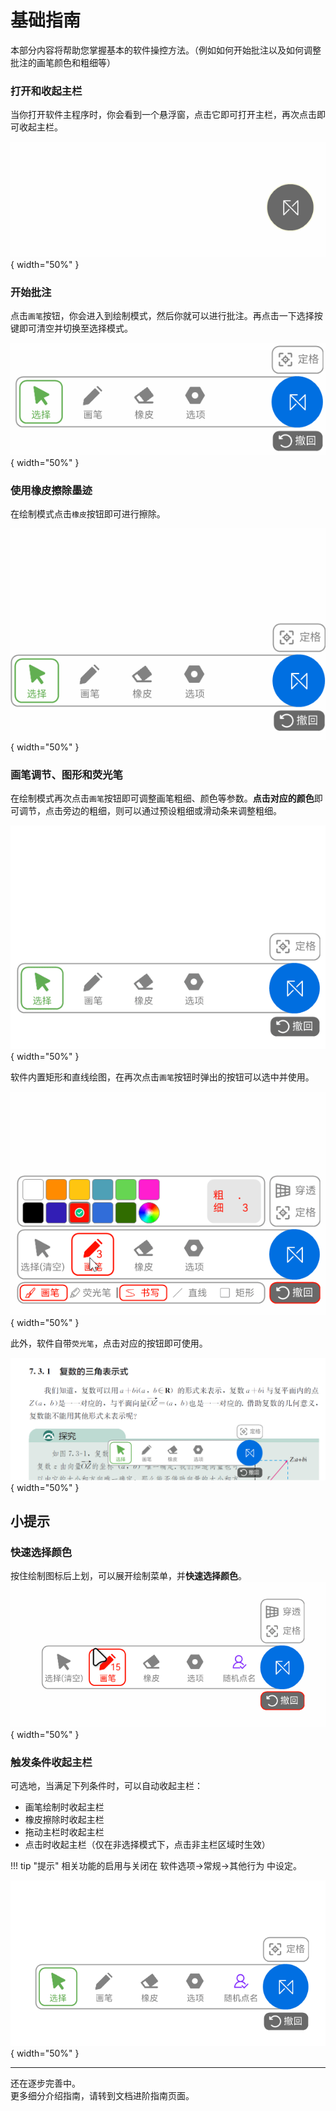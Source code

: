 # 基础指南

本部分内容将帮助您掌握基本的软件操控方法。（例如如何开始批注以及如何调整批注的画笔颜色和粗细等）  

### 打开和收起主栏
当你打开软件主程序时，你会看到一个悬浮窗，点击它即可打开主栏，再次点击即可收起主栏。  

![打开和收起主栏](basic-guide/s1-1.gif){ width="50%" }  

### 开始批注
点击```画笔```按钮，你会进入到绘制模式，然后你就可以进行批注。再点击一下选择按键即可清空并切换至选择模式。  

![批注](basic-guide/s1-2.gif){ width="50%" }

### 使用橡皮擦除墨迹
在绘制模式点击```橡皮```按钮即可进行擦除。  

![橡皮](basic-guide/s1-3.gif){ width="50%" }

### 画笔调节、图形和荧光笔
在绘制模式再次点击```画笔```按钮即可调整画笔粗细、颜色等参数。**点击对应的颜色**即可调节，点击旁边的粗细，则可以通过预设粗细或滑动条来调整粗细。  

![画笔调节](basic-guide/s1-4.gif){ width="50%" }

软件内置矩形和直线绘图，在再次点击```画笔```按钮时弹出的按钮可以选中并使用。  

![图形](basic-guide/s1-5.gif){ width="50%" }

此外，软件自带```荧光笔```，点击对应的按钮即可使用。  

![荧光笔](basic-guide/s1-6.gif){ width="50%" }

## 小提示

### 快速选择颜色
按住绘制图标后上划，可以展开绘制菜单，并**快速选择颜色**。  
![](basic-guide/s2-1.gif){ width="50%" }

### 触发条件收起主栏
可选地，当满足下列条件时，可以自动收起主栏：
- 画笔绘制时收起主栏
- 橡皮擦除时收起主栏
- 拖动主栏时收起主栏
- 点击时收起主栏（仅在非选择模式下，点击非主栏区域时生效）

!!! tip "提示"
    相关功能的启用与关闭在 软件选项->常规->其他行为 中设定。

![](basic-guide/s2-2.gif){ width="50%" }

---

还在逐步完善中。  
更多细分介绍指南，请转到文档进阶指南页面。  